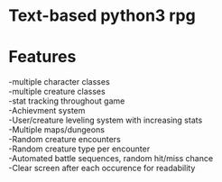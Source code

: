 # Text-based python3 rpg  
  
# Features  
-multiple character classes  
-multiple creature classes  
-stat tracking throughout game  
-Achievment system  
-User/creature leveling system with increasing stats  
-Multiple maps/dungeons  
-Random creature encounters  
-Random creature type per encounter  
-Automated battle sequences, random hit/miss chance  
-Clear screen after each occurence for readability  
